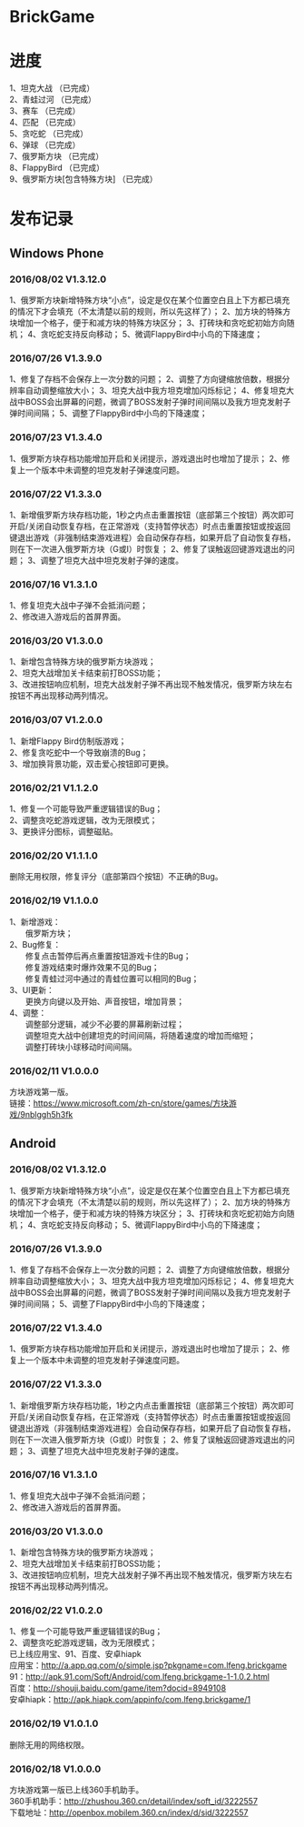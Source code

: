 ﻿BrickGame
===

进度
===
1、坦克大战	  （已完成）<br>
2、青蛙过河	  （已完成）<br>
3、赛车	  （已完成）<br>
4、匹配	 （已完成） <br>
5、贪吃蛇	 （已完成）<br>
6、弹球	  （已完成）<br>
7、俄罗斯方块	  （已完成）<br>
8、FlappyBird	（已完成）<br>
9、俄罗斯方块[包含特殊方块]  	（已完成）<br>


发布记录
===
Windows Phone
---
### 	  2016/08/02	  V1.3.12.0
1、俄罗斯方块新增特殊方块“小点”，设定是仅在某个位置空白且上下方都已填充的情况下才会填充（不太清楚以前的规则，所以先这样了）；
2、加方块的特殊方块增加一个格子，便于和减方块的特殊方块区分；
3、打砖块和贪吃蛇初始方向随机；
4、贪吃蛇支持反向移动；
5、微调FlappyBird中小鸟的下降速度；


### 	  2016/07/26	  V1.3.9.0
1、修复了存档不会保存上一次分数的问题；
2、调整了方向键缩放倍数，根据分辨率自动调整缩放大小；
3、坦克大战中我方坦克增加闪烁标记；
4、修复坦克大战中BOSS会出屏幕的问题，微调了BOSS发射子弹时间间隔以及我方坦克发射子弹时间间隔；
5、调整了FlappyBird中小鸟的下降速度；

### 	  2016/07/23	  V1.3.4.0 
1、俄罗斯方块存档功能增加开启和关闭提示，游戏退出时也增加了提示；
2、修复上一个版本中未调整的坦克发射子弹速度问题。

### 	  2016/07/22	  V1.3.3.0 
1、新增俄罗斯方块存档功能，1秒之内点击重置按钮（底部第三个按钮）两次即可开启/关闭自动恢复存档，在正常游戏（支持暂停状态）时点击重置按钮或按返回键退出游戏（非强制结束游戏进程）会自动保存存档，如果开启了自动恢复存档，则在下一次进入俄罗斯方块（G或I）时恢复； 
2、修复了误触返回键游戏退出的问题； 
3、调整了坦克大战中坦克发射子弹的速度。

### 	  2016/07/16	  V1.3.1.0 
1、修复坦克大战中子弹不会抵消问题；<br>
2、修改进入游戏后的首屏界面。<br>

### 	  2016/03/20	  V1.3.0.0 
1、新增包含特殊方块的俄罗斯方块游戏；<br>
2、坦克大战增加关卡结束前打BOSS功能；<br>
3、改进按钮响应机制，坦克大战发射子弹不再出现不触发情况，俄罗斯方块左右按钮不再出现移动两列情况。<br>

### 	  2016/03/07	  V1.2.0.0 
1、新增Flappy Bird仿制版游戏； <br>
2、修复贪吃蛇中一个导致崩溃的Bug； <br>
3、增加换背景功能，双击爱心按钮即可更换。 <br>

### 	  2016/02/21	  V1.1.2.0
1、修复一个可能导致严重逻辑错误的Bug；<br>
2、调整贪吃蛇游戏逻辑，改为无限模式；<br>
3、更换评分图标，调整磁贴。<br>

### 	  2016/02/20	  V1.1.1.0
删除无用权限，修复评分（底部第四个按钮）不正确的Bug。

### 	  2016/02/19	  V1.1.0.0
1、新增游戏：<br>
　　俄罗斯方块；<br>
2、Bug修复：<br>
　　修复点击暂停后再点重置按钮游戏卡住的Bug；<br>
　　修复游戏结束时爆炸效果不见的Bug；<br>
　　修复青蛙过河中通过的青蛙位置可以相同的Bug；<br>
3、UI更新：<br>
　　更换方向键以及开始、声音按钮，增加背景；<br>
4、调整：<br>
　　调整部分逻辑，减少不必要的屏幕刷新过程；<br>
　　调整坦克大战中创建坦克的时间间隔，将随着速度的增加而缩短；<br>
　　调整打砖块小球移动时间间隔。<br>

### 	  2016/02/11	  V1.0.0.0
方块游戏第一版。<br>
链接：https://www.microsoft.com/zh-cn/store/games/方块游戏/9nblggh5h3fk



Android
---
### 	  2016/08/02	  V1.3.12.0
1、俄罗斯方块新增特殊方块“小点”，设定是仅在某个位置空白且上下方都已填充的情况下才会填充（不太清楚以前的规则，所以先这样了）；
2、加方块的特殊方块增加一个格子，便于和减方块的特殊方块区分；
3、打砖块和贪吃蛇初始方向随机；
4、贪吃蛇支持反向移动；
5、微调FlappyBird中小鸟的下降速度；


### 	  2016/07/26	  V1.3.9.0
1、修复了存档不会保存上一次分数的问题；
2、调整了方向键缩放倍数，根据分辨率自动调整缩放大小；
3、坦克大战中我方坦克增加闪烁标记；
4、修复坦克大战中BOSS会出屏幕的问题，微调了BOSS发射子弹时间间隔以及我方坦克发射子弹时间间隔；
5、调整了FlappyBird中小鸟的下降速度；

### 	  2016/07/22	  V1.3.4.0 
1、俄罗斯方块存档功能增加开启和关闭提示，游戏退出时也增加了提示；
2、修复上一个版本中未调整的坦克发射子弹速度问题。

### 	  2016/07/22	  V1.3.3.0 
1、新增俄罗斯方块存档功能，1秒之内点击重置按钮（底部第三个按钮）两次即可开启/关闭自动恢复存档，在正常游戏（支持暂停状态）时点击重置按钮或按返回键退出游戏（非强制结束游戏进程）会自动保存存档，如果开启了自动恢复存档，则在下一次进入俄罗斯方块（G或I）时恢复； 
2、修复了误触返回键游戏退出的问题； 
3、调整了坦克大战中坦克发射子弹的速度。

### 	  2016/07/16	  V1.3.1.0 
1、修复坦克大战中子弹不会抵消问题；<br>
2、修改进入游戏后的首屏界面。<br>

### 	  2016/03/20	  V1.3.0.0 
1、新增包含特殊方块的俄罗斯方块游戏；<br>
2、坦克大战增加关卡结束前打BOSS功能；<br>
3、改进按钮响应机制，坦克大战发射子弹不再出现不触发情况，俄罗斯方块左右按钮不再出现移动两列情况。<br>

### 	  2016/02/22	  V1.0.2.0
1、修复一个可能导致严重逻辑错误的Bug；<br>
2、调整贪吃蛇游戏逻辑，改为无限模式；<br>
已上线应用宝、91、百度、安卓hiapk<br>
应用宝：http://a.app.qq.com/o/simple.jsp?pkgname=com.lfeng.brickgame<br>
91：http://apk.91.com/Soft/Android/com.lfeng.brickgame-1-1.0.2.html<br>
百度：http://shouji.baidu.com/game/item?docid=8949108<br>
安卓hiapk：http://apk.hiapk.com/appinfo/com.lfeng.brickgame/1<br>

### 	  2016/02/19	  V1.0.1.0
删除无用的网络权限。<br>

### 	  2016/02/18	  V1.0.0.0
方块游戏第一版已上线360手机助手。<br>
360手机助手：http://zhushou.360.cn/detail/index/soft_id/3222557<br>
下载地址：http://openbox.mobilem.360.cn/index/d/sid/3222557<br>
